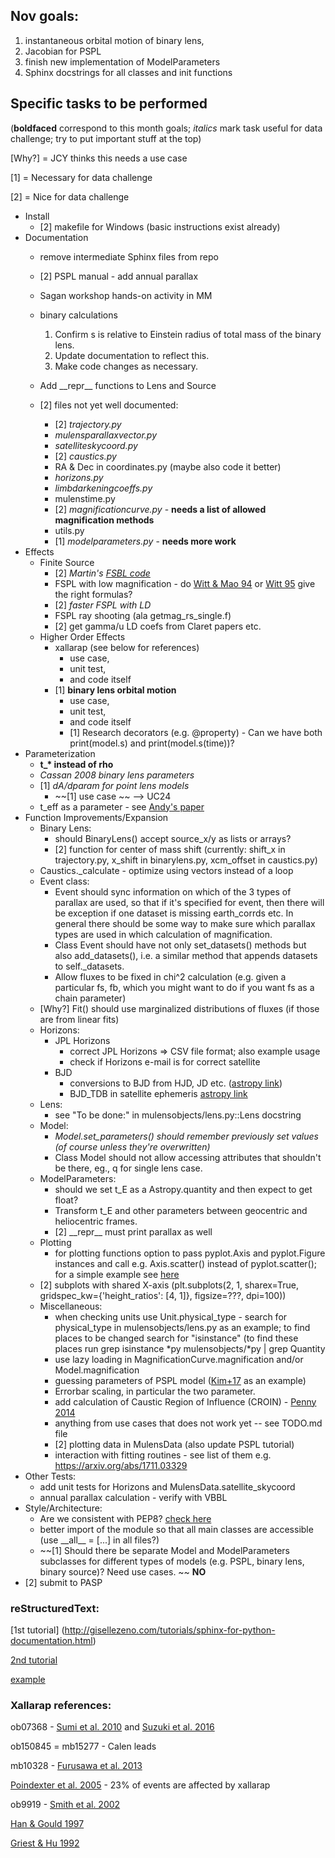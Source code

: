 ## Nov goals:
1. instantaneous orbital motion of binary lens,
2. Jacobian for PSPL
3. finish new implementation of ModelParameters
4. Sphinx docstrings for all classes and init functions

## Specific tasks to be performed
(__boldfaced__ correspond to this month goals; _italics_ mark task useful for data challenge; try to put important stuff at the top)

[Why?] = JCY thinks this needs a use case

[1] = Necessary for data challenge

[2] = Nice for data challenge

* Install
  * [2] makefile for Windows (basic instructions exist already)
* Documentation
  * remove intermediate Sphinx files from repo
  * [2] PSPL manual - add annual parallax
  * Sagan workshop hands-on activity in MM
  * binary calculations
    1. Confirm s is relative to Einstein radius of total mass of the binary lens.
    2. Update documentation to reflect this.
    3. Make code changes as necessary.

  * Add \_\_repr\_\_ functions to Lens and Source
  * [2] files not yet well documented: 
    * [2] *trajectory.py*
    * *mulensparallaxvector.py* 
    * *satelliteskycoord.py* 
    * [2] *caustics.py* 
    * RA & Dec in coordinates.py (maybe also code it better)
    * *horizons.py* 
    * *limbdarkeningcoeffs.py* 
    * mulenstime.py 
    * [2] *magnificationcurve.py* - **needs a list of allowed magnification methods**
    * utils.py 
    * [1] *modelparameters.py* - **needs more work**
* Effects
  * Finite Source
    * [2] _Martin's [FSBL code](http://star-www.st-and.ac.uk/~md35/Software.html)_
    * FSPL with low magnification - do [Witt & Mao 94](http://adsabs.harvard.edu/abs/1994ApJ...430..505W) or [Witt 95](http://adsabs.harvard.edu/abs/1995ApJ...449...42W) give the right formulas?
    * [2] _faster FSPL with LD_
    * FSPL ray shooting (ala getmag\_rs\_single.f)
    * [2] get gamma/u LD coefs from Claret papers etc.
  * Higher Order Effects
    * xallarap (see below for references)
      - use case, 
      - unit test, 
      - and code itself 
    * [1] __binary lens orbital motion__
      - use case, 
      - unit test, 
      - and code itself
      * [1] Research decorators (e.g. @property) - Can we have both print(model.s) and print(model.s(time))?
* Parameterization
  * __t\_* instead of rho__
  * _Cassan 2008 binary lens parameters_
  * [1] _dA/dparam for point lens models_
    * ~~[1] use case ~~ --> UC24
  * t\_eff as a parameter - see [Andy's paper](https://arxiv.org/abs/1312.6692)
* Function Improvements/Expansion
  * Binary Lens:
    * should BinaryLens() accept source\_x/y as lists or arrays?
    * [2] function for center of mass shift (currently: shift\_x in trajectory.py, x\_shift in binarylens.py, xcm\_offset in caustics.py)
  * Caustics.\_calculate - optimize using vectors instead of a loop
  * Event class:
    * Event should sync information on which of the 3 types of parallax are used, so that if it's specified for event, then there will be exception if one dataset is missing earth\_corrds etc. In general there should be some way to make sure which parallax types are used in which calculation of magnification. 
    * Class Event should have not only set\_datasets() methods but also add\_datasets(), i.e. a similar method that appends datasets to self.\_datasets.
    * Allow fluxes to be fixed in chi^2 calculation (e.g. given a particular fs, fb, which you might want to do if you want fs as a chain parameter)
  * [Why?] Fit() should use marginalized distributions of fluxes (if those are from linear fits)
  * Horizons:
    * JPL Horizons
      * correct JPL Horizons => CSV file format; also example usage
      * check if Horizons e-mail is for correct satellite
    * BJD
      * conversions to BJD from HJD, JD etc. ([astropy link](http://docs.astropy.org/en/stable/time/#barycentric-and-heliocentric-light-travel-time-corrections))
      * BJD\_TDB in satellite ephemeris [astropy link](http://docs.astropy.org/en/stable/time/#barycentric-and-heliocentric-light-travel-time-corrections)
  * Lens:
    * see "To be done:" in mulensobjects/lens.py::Lens docstring
  * Model:  
    * _Model.set\_parameters() should remember previously set values (of course unless they're overwritten)_
    * Class Model should not allow accessing attributes that shouldn't be there, eg., q for single lens case.
  * ModelParameters:
    * should we set t\_E as a Astropy.quantity and then expect to get float?
    * Transform t\_E and other parameters between geocentric and heliocentric frames.
    * [2] \_\_repr\_\_ must print parallax as well
  * Plotting
    * for plotting functions option to pass pyplot.Axis and pyplot.Figure instances and call e.g. Axis.scatter() instead of pyplot.scatter(); for a simple example see [here](https://github.com/rpoleski/K2-CPM/blob/master/source/K2CPM/plot_utils.py)
   * [2] subplots with shared X-axis (plt.subplots(2, 1, sharex=True, gridspec\_kw={'height\_ratios': [4, 1]}, figsize=???, dpi=100))
  * Miscellaneous:
    * when checking units use Unit.physical\_type - search for physical\_type in mulensobjects/lens.py as an example; to find places to be changed search for "isinstance" (to find these places run grep isinstance \*py mulensobjects/\*py | grep Quantity
    * use lazy loading in MagnificationCurve.magnification and/or Model.magnification
    * guessing parameters of PSPL model ([Kim+17](https://arxiv.org/abs/1703.06883) as an example)
    * Errorbar scaling, in particular the two parameter.
    * add calculation of Caustic Region of Influence (CROIN) - [Penny 2014](http://adsabs.harvard.edu/abs/2014ApJ...790..142Y)
    * anything from use cases that does not work yet -- see TODO.md file
    * [2] plotting data in MulensData (also update PSPL tutorial)
    * interaction with fitting routines - see list of them e.g. https://arxiv.org/abs/1711.03329
* Other Tests:
  * add unit tests for Horizons and MulensData.satellite\_skycoord
  * annual parallax calculation - verify with VBBL
* Style/Architecture:
  * Are we consistent with PEP8? [check here](http://pep8online.com/)
  * better import of the module so that all main classes are accessible (use \_\_all\_\_ = [...] in all files?)
  * ~~[1] Should there be separate Model and ModelParameters subclasses for different types of models (e.g. PSPL, binary lens, binary source)? Need use cases. ~~ **NO**
* [2] submit to PASP

### reStructuredText:
[1st tutorial] (http://gisellezeno.com/tutorials/sphinx-for-python-documentation.html)

[2nd tutorial](http://www.sphinx-doc.org/en/stable/rest.html)

[example](https://thomas-cokelaer.info/tutorials/sphinx/docstring_python.html)

### Xallarap references:

ob07368 - [Sumi et al. 2010](http://adsabs.harvard.edu/abs/2010ApJ...710.1641S) and [Suzuki et al. 2016](http://adsabs.harvard.edu/abs/2016ApJ...833..145S)

ob150845 = mb15277 - Calen leads

mb10328 - [Furusawa et al. 2013](http://adsabs.harvard.edu/abs/2013ApJ...779...91F)

[Poindexter et al. 2005](http://adsabs.harvard.edu/abs/2005ApJ...633..914P) - 23% of events are affected by xallarap

ob9919 - [Smith et al. 2002](http://adsabs.harvard.edu/abs/2002MNRAS.336..670S)

[Han & Gould 1997](http://adsabs.harvard.edu/abs/1997ApJ...480..196H)

[Griest & Hu 1992](http://adsabs.harvard.edu/abs/1992ApJ...397..362G)


